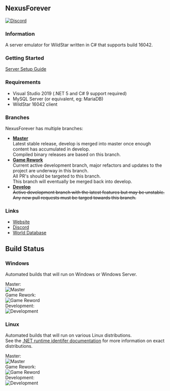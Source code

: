 ## NexusForever
[![Discord](https://img.shields.io/discord/499473932131500034.svg?style=flat&logo=discord)](https://discord.gg/8wT3GEQ)

### Information
A server emulator for WildStar written in C# that supports build 16042.

### Getting Started
[Server Setup Guide](https://github.com/Rawaho/NexusForever/wiki/Installation)

### Requirements
 * Visual Studio 2019 (.NET 5 and C# 9 support required)
 * MySQL Server (or equivalent, eg: MariaDB)
 * WildStar 16042 client

### Branches
NexusForever has multiple branches:
* **[Master](https://github.com/NexusForever/NexusForever/tree/master)**  
Latest stable release, develop is merged into master once enough content has accumulated in develop.  
Compiled binary releases are based on this branch.
* **[Game Rework](https://github.com/NexusForever/NexusForever/tree/game_rework)**  
Current active development branch, major refactors and updates to the project are underway in this branch.  
All PR's should be targeted to this branch.  
This branch will eventually be merged back into develop.  
* **[Develop](https://github.com/NexusForever/NexusForever/tree/develop)**  
~~Active development branch with the latest features but may be unstable.  
Any new pull requests must be targed towards this branch.~~

### Links
 * [Website](https://emulator.ws)
 * [Discord](https://discord.gg/8wT3GEQ)
 * [World Database](https://github.com/NexusForever/NexusForever.WorldDatabase)

## Build Status
### Windows
Automated builds that will run on Windows or Windows Server.

Master:  
![Master](https://dev.azure.com/NexusForever/NexusForever/_apis/build/status/NexusForever%20Master%20Windows)  
Game Rework:  
![Game Reword](https://dev.azure.com/NexusForever/NexusForever/_apis/build/status/NexusForever%20Develop%20Windows?branchName=game_rework)  
Development:  
![Development](https://dev.azure.com/NexusForever/NexusForever/_apis/build/status/NexusForever%20Develop%20Windows?branchName=develop)
### Linux
Automated builds that will run on various Linux distributions.  
See the [.NET runtime identifer documentation](https://docs.microsoft.com/en-us/dotnet/core/rid-catalog#linux-rids)  for more information on exact distributions.

Master:  
![Master](https://dev.azure.com/NexusForever/NexusForever/_apis/build/status/NexusForever%20Master%20Linux)  
Game Rework:  
![Game Reword](https://dev.azure.com/NexusForever/NexusForever/_apis/build/status/NexusForever%20Develop%20Linux?branchName=game_rework)  
Development:  
![Development](https://dev.azure.com/NexusForever/NexusForever/_apis/build/status/NexusForever%20Develop%20Linux?branchName=develop)
